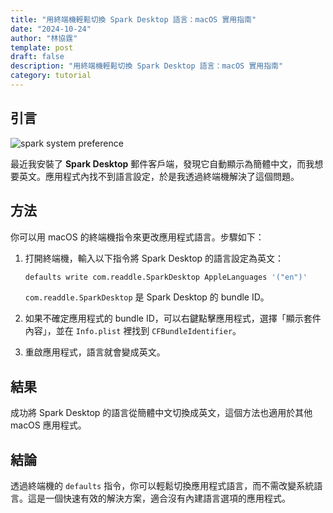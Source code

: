 ```yaml
---
title: "用終端機輕鬆切換 Spark Desktop 語言：macOS 實用指南"
date: "2024-10-24"
author: "林協霆"
template: post
draft: false
description: "用終端機輕鬆切換 Spark Desktop 語言：macOS 實用指南"
category: tutorial
---
```


## 引言

![spark system preference](https://i.imgur.com/g5mxCrE.png)

最近我安裝了 **Spark Desktop** 郵件客戶端，發現它自動顯示為簡體中文，而我想要英文。應用程式內找不到語言設定，於是我透過終端機解決了這個問題。

<!--more-->

## 方法

你可以用 macOS 的終端機指令來更改應用程式語言。步驟如下：

1. 打開終端機，輸入以下指令將 Spark Desktop 的語言設定為英文：

   ```bash
   defaults write com.readdle.SparkDesktop AppleLanguages '("en")'
   ```

   `com.readdle.SparkDesktop` 是 Spark Desktop 的 bundle ID。

2. 如果不確定應用程式的 bundle ID，可以右鍵點擊應用程式，選擇「顯示套件內容」，並在 `Info.plist` 裡找到 `CFBundleIdentifier`。

3. 重啟應用程式，語言就會變成英文。

## 結果

成功將 Spark Desktop 的語言從簡體中文切換成英文，這個方法也適用於其他 macOS 應用程式。

## 結論

透過終端機的 `defaults` 指令，你可以輕鬆切換應用程式語言，而不需改變系統語言。這是一個快速有效的解決方案，適合沒有內建語言選項的應用程式。
